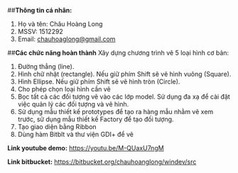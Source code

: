 ##**Thông tin cá nhân:**
1. Họ và tên: Châu Hoàng Long
2. MSSV: 1512292
3. Email: chauhoaglong@gmail.com

##**Các chức năng hoàn thành**
Xây dựng chương trình vẽ 5 loại hình cơ bản:
1. Ðường thẳng (line).	
2. Hình chữ nhật (rectangle). Nếu giữ phím Shift sẽ vẽ hình vuông (Square).
3. Hình Ellipse. Nếu giữ phím Shift sẽ vẽ hình tròn (Circle).
4. Cho phép chọn loại hình cần vẽ
5. Bọc tất cả các đối tượng vẽ vào các lớp model. Sử dụng đa xạ để cài đặt việc quản lý các đối tượng và vẽ hình. 
6. Sử dụng mẫu thiết kế prototypes để tạo ra hàng mẫu nhằm vẽ xem trước, sử dụng mẫu thiết kế Factory để tạo đối tượng.
7. Tạo giao diện bằng Ribbon
8. Dùng hàm Bitblt và thư viện GDI+ để vẽ

**Link youtube demo:** 
https://youtu.be/M-QUaxU7ngM

**Link bitbucket:** 
https://bitbucket.org/chauhoanglong/windev/src
